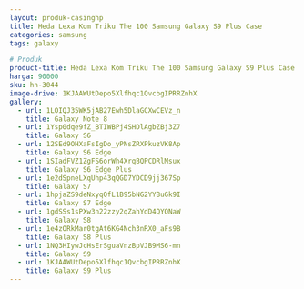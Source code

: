 ```yaml
---
layout: produk-casinghp
title: Heda Lexa Kom Triku The 100 Samsung Galaxy S9 Plus Case
categories: samsung
tags: galaxy

# Produk
product-title: Heda Lexa Kom Triku The 100 Samsung Galaxy S9 Plus Case
harga: 90000
sku: hn-3044
image-drive: 1KJAAWUtDepo5Xlfhqc1QvcbgIPRRZnhX
gallery:
  - url: 1LOIQJ35WK5jAB27Ewh5DlaGCXwCEVz_n
    title: Galaxy Note 8
  - url: 1Ysp0dqe9fZ_BTIWBPj4SHDlAgbZBj3Z7
    title: Galaxy S6
  - url: 12SEd9OHXaFsIgDo_yPNsZRXPkuzVK8Ap
    title: Galaxy S6 Edge
  - url: 1SIadFVZ1ZgFS6orWh4XrqBQPCDRlMsux
    title: Galaxy S6 Edge Plus
  - url: 1e2dSpneLXqUhp43qQGD7YDCD9jj367Sp
    title: Galaxy S7
  - url: 1hpjaZS9deNxyqQfL1B95bNG2YYBuGk9I
    title: Galaxy S7 Edge
  - url: 1gdSSs1sPXw3n22zzy2qZahYdD4QYONaW
    title: Galaxy S8
  - url: 1e4zORkMar0tgAt6KG4Nch3nRX0_aFs9B
    title: Galaxy S8 Plus
  - url: 1NQ3HIywJcHsErSguaVnzBpVJB9MS6-mn
    title: Galaxy S9
  - url: 1KJAAWUtDepo5Xlfhqc1QvcbgIPRRZnhX
    title: Galaxy S9 Plus
---
```

